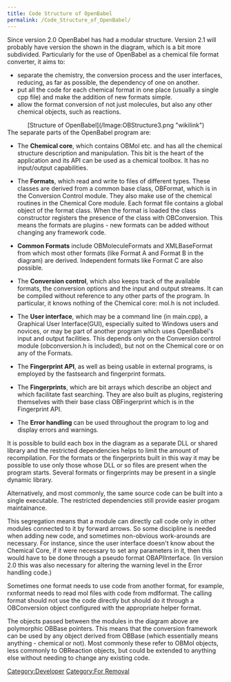 ```yaml
---
title: Code Structure of OpenBabel
permalink: /Code_Structure_of_OpenBabel/
---
```


Since version 2.0 OpenBabel has had a modular structure. Version 2.1 will probably have version the shown in the diagram, which is a bit more subdivided. Particularly for the use of OpenBabel as a chemical file format converter, it aims to:

-   separate the chemistry, the conversion process and the user interfaces, reducing, as far as possible, the dependency of one on another.
-   put all the code for each chemical format in one place (usually a single cpp file) and make the addition of new formats simple.
-   allow the format conversion of not just molecules, but also any other chemical objects, such as reactions.

<center>
[Structure of OpenBabel](/Image:OBStructure3.png "wikilink")

</center>
The separate parts of the OpenBabel program are:

-   The **Chemical core**, which contains OBMol etc. and has all the chemical structure description and manipulation. This bit is the heart of the application and its API can be used as a chemical toolbox. It has no input/output capabilities.

<!-- -->

-   The **Formats**, which read and write to files of different types. These classes are derived from a common base class, OBFormat, which is in the Conversion Control module. They also make use of the chemical routines in the Chemical Core module. Each format file contains a global object of the format class. When the format is loaded the class constructor registers the presence of the class with OBConversion. This means the formats are plugins - new formats can be added without changing any framework code.

<!-- -->

-   **Common Formats** include OBMoleculeFormats and XMLBaseFormat from which most other formats (like Format A and Format B in the diagram) are derived. Independent formats like Format C are also possible.

<!-- -->

-   The **Conversion control**, which also keeps track of the available formats, the conversion options and the input and output streams. It can be compiled without reference to any other parts of the program. In particular, it knows nothing of the Chemical core: mol.h is not included.

<!-- -->

-   The **User interface**, which may be a command line (in main.cpp), a Graphical User Interface(GUI), especially suited to Windows users and novices, or may be part of another program which uses OpenBabel's input and output facilities. This depends only on the Conversion control module (obconversion.h is included), but not on the Chemical core or on any of the Formats.

<!-- -->

-   The **Fingerprint API**, as well as being usable in external programs, is employed by the fastsearch and fingerprint formats.

<!-- -->

-   The **Fingerprints**, which are bit arrays which describe an object and which facilitate fast searching. They are also built as plugins, registering themselves with their base class OBFingerprint which is in the Fingerprint API.

<!-- -->

-   The **Error handling** can be used throughout the program to log and display errors and warnings.

It is possible to build each box in the diagram as a separate DLL or shared library and the restricted dependencies helps to limit the amount of recompilation. For the formats or the fingerprints built in this way it may be possible to use only those whose DLL or so files are present when the program starts. Several formats or fingerprints may be present in a single dynamic library.

Alternatively, and most commonly, the same source code can be built into a single executable. The restricted dependencies still provide easier progam maintainance.

This segregation means that a module can directly call code only in other modules connected to it by forward arrows. So some discipline is needed when adding new code, and sometimes non-obvious work-arounds are necessary. For instance, since the user interface doesn't know about the Chemical Core, if it were necessary to set any parameters in it, then this would have to be done through a pseudo format OBAPIInterface. (In version 2.0 this was also necessary for altering the warning level in the Error handling code.)

Sometimes one format needs to use code from another format, for example, rxnformat needs to read mol files with code from mdlformat. The calling format should not use the code directly but should do it through a OBConversion object configured with the appropriate helper format.

The objects passed between the modules in the diagram above are polymorphic OBBase pointers. This means that the conversion framework can be used by any object derived from OBBase (which essentially means anything - chemical or not). Most commonly these refer to OBMol objects, less commonly to OBReaction objects, but could be extended to anything else without needing to change any existing code.

[Category:Developer](/Category:Developer "wikilink") [Category:For Removal](/Category:For_Removal "wikilink")